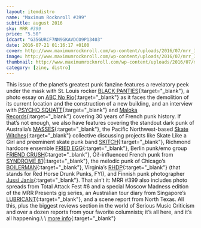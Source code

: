 ```yaml
---
layout: itemdistro
name: "Maximum Rocknroll #399"
subtitle: august 2016
sku: MRR #399
price: "5.50"
idcart: "G35GURCF7NN9GKAVDCO9P13403"
date: 2016-07-21 01:16:17 +0100
cover: http://www.maximumrocknroll.com/wp-content/uploads/2016/07/mrr_399_cvr.jpg
image: http://www.maximumrocknroll.com/wp-content/uploads/2016/07/mrr_399_cvr.jpg
thumbnail: http://www.maximumrocknroll.com/wp-content/uploads/2016/07/mrr_399_cvr.jpg
category: [zine, distro]
---
```


This issue of the planet’s greatest punk fanzine features a revelatory peek under the mask with St. Louis rocker [BLACK PANTIES](https://blackpanties.bandcamp.com/){:target="_blank"}, a photo essay on [ABC No Rio](http://www.abcnorio.org/){:target="_blank"} as it faces the demolition of its current location and the construction of a new building, and an interview with [PSYCHO SQUATT](http://psychosquatt.fr/){:target="_blank"} and [Maloka Records](https://malokadistro.com/){:target="_blank"} covering 30 years of French punk history. If that’s not enough, we also have features covering the standout dark punk of Australia’s [MASSES](https://massesmelbourne.bandcamp.com/){:target="_blank"}, the Pacific Northwest-based [Skate Witches](http://theskatewitches.bigcartel.com/){:target="_blank"} collective discussing projects like Skate Like a Girl and preeminent skate punk band [SKITCH](https://skitchxoxo.bandcamp.com/){:target="_blank"}, Richmond hardcore ensemble [FRIED EGG](https://friedeggva.bandcamp.com/){:target="_blank"}, Berlin punk/emo group [FRIEND CRUSH](https://friendcrush.bandcamp.com/releases){:target="_blank"}, Oi!-influenced French punk from [SYNDROME 81](https://syndrome81.bandcamp.com/){:target="_blank"}, the melodic punk of Chicago’s [BOILERMAN](https://boilerman.bandcamp.com/){:target="_blank"}, Virginia’s [RHDP](https://rhdp.bandcamp.com/){:target="_blank"} (that stands for Red Horse Drunk Punks, FYI), and Finnish punk photographer [Jussi Janis](http://www.maximumrocknroll.com/monday-photo-blog-jussi-janis/){:target="_blank"}. That ain’t it: MRR #399 also includes photo spreads from Total Attack Fest #6 and a special Moscow Madness edition of the MRR Presents gig series, an Australian tour diary from Singapore’s [LUBRICANT](https://lubricant.bandcamp.com/){:target="_blank"}, and a scene report from North Texas. All this, plus the biggest reviews section in the world of Serious Music Criticism and over a dozen reports from your favorite columnists; it’s all here, and it’s all happening.\\
\\
[more info](http://www.maximumrocknroll.com){:target="_blank"}